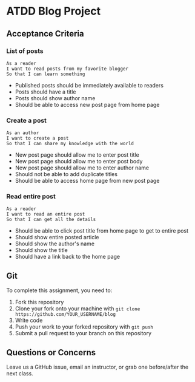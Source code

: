 # ATDD Blog Project

## Acceptance Criteria

### List of posts
```
As a reader
I want to read posts from my favorite blogger
So that I can learn something
```
- Published posts should be immediately available to readers
- Posts should have a title
- Posts should show author name
- Should be able to access new post page from home page

### Create a post
```
As an author
I want to create a post
So that I can share my knowledge with the world
```
- New post page should allow me to enter post title
- New post page should allow me to enter post body
- New post page should allow me to enter author name
- Should not be able to add duplicate titles
- Should be able to access home page from new post page

### Read entire post
```
As a reader
I want to read an entire post
So that I can get all the details
```
- Should be able to click post title from home page to get to entire post
- Should show entire posted article
- Should show the author's name
- Should show the title
- Should have a link back to the home page

## Git

To complete this assignment, you need to:

1. Fork this repository
2. Clone your fork onto your machine with `git clone https://github.com/YOUR_USERNAME/blog`
3. Write code
4. Push your work to your forked repository with `git push`
5. Submit a pull request to your branch on this repository

## Questions or Concerns

Leave us a GitHub issue, email an instructor, or grab one before/after the next class.

